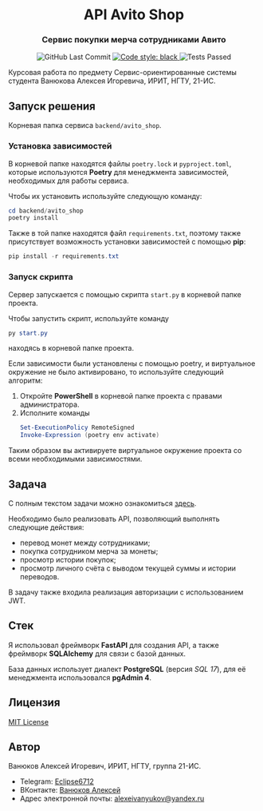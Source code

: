 <div align="center">
    <h1>
        <b>API Avito Shop</b>
    </h1>
    <h3>
        Сервис покупки мерча сотрудниками Авито
    </h3>
    <img alt="GitHub Last Commit" src="https://img.shields.io/github/last-commit/alex6712/sos-course-work?logo=GitHub">
    <a href="https://github.com/psf/black">
        <img alt="Code style: black" src="https://img.shields.io/badge/code%20style-black-000000.svg">
    </a>
    <img alt="Tests Passed" src="https://github.com/alex6712/sos-course-work/actions/workflows/backend-tests.yml/badge.svg">
</div>

Курсовая работа по предмету Сервис-ориентированные системы студента Ванюкова Алексея Игоревича, ИРИТ, НГТУ, 21-ИС.

## Запуск решения

Корневая папка сервиса ``backend/avito_shop``.

### Установка зависимостей

В корневой папке находятся файлы ``poetry.lock`` и ``pyproject.toml``, которые используются **Poetry** для менеджмента 
зависимостей, необходимых для работы сервиса.

Чтобы их установить используйте следующую команду:

```powershell
cd backend/avito_shop
poetry install
```

Также в той папке находятся файл ``requirements.txt``,
поэтому также присутствует возможность установки зависимостей с помощью **pip**:

```powershell
pip install -r requirements.txt
```

### Запуск скрипта

Сервер запускается с помощью скрипта ``start.py`` в корневой папке проекта.

Чтобы запустить скрипт, используйте команду

```powershell
py start.py
```

находясь в корневой папке проекта.

Если зависимости были установлены с помощью poetry, и виртуальное окружение не было
активировано, то используйте следующий алгоритм:

1. Откройте **PowerShell** в корневой папке проекта с правами администратора.
2. Исполните команды
   ```powershell
   Set-ExecutionPolicy RemoteSigned
   Invoke-Expression (poetry env activate)
   ```

Таким образом вы активируете виртуальное окружение проекта со всеми необходимыми зависимостями.

## Задача

С полным текстом задачи можно ознакомиться [здесь](https://github.com/avito-tech/tech-internship/blob/main/Tech%20Internships/Backend/Backend-trainee-assignment-winter-2025/Backend-trainee-assignment-winter-2025.md).

Необходимо было реализовать API, позволяющий выполнять следующие действия:
- перевод монет между сотрудниками;
- покупка сотрудником мерча за монеты;
- просмотр истории покупок;
- просмотр личного счёта с выводом текущей суммы и истории переводов.

В задачу также входила реализация авторизации с использованием JWT.

## Стек

Я использовал фреймворк **FastAPI** для создания API, а также фреймворк **SQLAlchemy**
для связи с базой данных.

База данных использует диалект **PostgreSQL** (версия *SQL 17*), для её менеджмента использовался **pgAdmin 4**.

## Лицензия

[MIT License](https://github.com/alex6712/gi-characters-analyzer/blob/master/LICENSE.md)

## Автор

Ванюков Алексей Игоревич, ИРИТ, НГТУ, группа 21-ИС.

* Telegram: [Eclipse6712](https://t.me/ecuripusu)
* ВКонтакте: [Ванюков Алексей](https://vk.com/zerolevelmath)
* Адрес электронной почты: alexeivanyukov@yandex.ru
